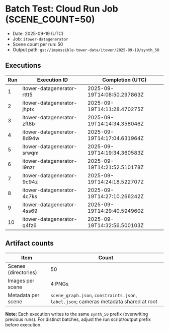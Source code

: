 # Batch Test: Cloud Run Job (SCENE_COUNT=50)

- Date: 2025-09-19 (UTC)
- Job: `itower-datagenerator`
- Scene count per run: 50
- Output path: `gs://impossible-tower-data/itower/2025-09-19/synth_50`

## Executions

| Run | Execution ID | Completion (UTC) |
| --- | ------------- | ---------------- |
| 1 | itower-datagenerator-rttt5 | 2025-09-19T14:08:50.297863Z |
| 2 | itower-datagenerator-jhptx | 2025-09-19T14:11:28.470275Z |
| 3 | itower-datagenerator-zft8b | 2025-09-19T14:14:34.358046Z |
| 4 | itower-datagenerator-8d94w | 2025-09-19T14:17:04.631964Z |
| 5 | itower-datagenerator-srwqm | 2025-09-19T14:19:34.360583Z |
| 6 | itower-datagenerator-l9nzr | 2025-09-19T14:21:52.510178Z |
| 7 | itower-datagenerator-9c94z | 2025-09-19T14:24:18.522707Z |
| 8 | itower-datagenerator-4c7ks | 2025-09-19T14:27:10.266242Z |
| 9 | itower-datagenerator-4ss69 | 2025-09-19T14:29:40.594960Z |
| 10 | itower-datagenerator-q4fz6 | 2025-09-19T14:32:56.500103Z |

## Artifact counts

| Item | Count |
| ---- | ----- |
| Scenes (directories) | 50 |
| Images per scene | 4 PNGs |
| Metadata per scene | `scene_graph.json`, `constraints.json`, `label.json`; cameras metadata shared at root |

**Note:** Each execution writes to the same `synth_50` prefix (overwriting previous runs). For distinct batches, adjust the run script/output prefix before execution.
